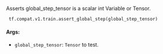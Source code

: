 
Asserts global_step_tensor is a scalar int Variable or Tensor.

```
 tf.compat.v1.train.assert_global_step(global_step_tensor)
```
#### Args:
- `global_step_tensor`: `Tensor` to test.
